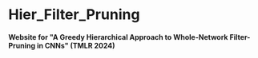 # Hier_Filter_Pruning

#### Website for "A Greedy Hierarchical Approach to Whole-Network Filter-Pruning in CNNs" (TMLR 2024)
